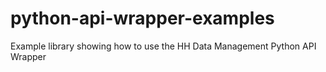 # python-api-wrapper-examples
Example library showing how to use the HH Data Management Python API Wrapper
